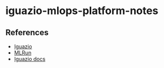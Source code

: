 # iguazio-mlops-platform-notes


## References

* [Iguazio](https://www.iguazio.com)
* [MLRun](https://www.iguazio.com)
* [Iguazio docs](https://www.iguazio.com/docs/latest-release/)
